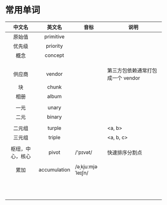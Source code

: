 # 常用单词

|      中文名      |    英文名    | 音标              | 说明                              |
| :--------------: | :----------: | ----------------- | --------------------------------- |
|      原始值      |  primitive   |                   |                                   |
|      优先级      |   priority   |                   |                                   |
|       概念       |   concept    |                   |                                   |
|                  |              |                   |                                   |
|                  |              |                   |                                   |
|                  |              |                   |                                   |
|      供应商      |    vendor    |                   | 第三方包依赖通常打包成一个 vendor |
|        块        |    chunk     |                   |                                   |
|       相册       |    album     |                   |                                   |
|                  |              |                   |                                   |
|       一元       |    unary     |                   |                                   |
|       二元       |    binary    |                   |                                   |
|                  |              |                   |                                   |
|      二元组      |    turple    |                   | <a, b>                            |
|      三元组      |    triple    |                   | <a,  b, c>                        |
|                  |              |                   |                                   |
| 枢纽，中心，核心 |    pivot     | /'pɪvət/          | 快速排序分割点                    |
|                  |              |                   |                                   |
|       累加       | accumulation | /əˌkjuːmjəˈleɪʃn/ |                                   |
|                  |              |                   |                                   |
|                  |              |                   |                                   |
|                  |              |                   |                                   |
|                  |              |                   |                                   |
|                  |              |                   |                                   |
|                  |              |                   |                                   |
|                  |              |                   |                                   |
|                  |              |                   |                                   |
|                  |              |                   |                                   |
|                  |              |                   |                                   |
|                  |              |                   |                                   |
|                  |              |                   |                                   |

